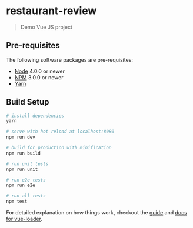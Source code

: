 # restaurant-review

> Demo Vue JS project

## Pre-requisites

The following software packages are pre-requisites:

- [Node](https://nodejs.org/en/) 4.0.0 or newer
- [NPM](https://www.npmjs.com/) 3.0.0 or newer
- [Yarn](https://yarnpkg.com/)

## Build Setup

``` bash
# install dependencies
yarn

# serve with hot reload at localhost:8080
npm run dev

# build for production with minification
npm run build

# run unit tests
npm run unit

# run e2e tests
npm run e2e

# run all tests
npm test
```

For detailed explanation on how things work, checkout the [guide](http://vuejs-templates.github.io/webpack/) and [docs for vue-loader](http://vuejs.github.io/vue-loader).
